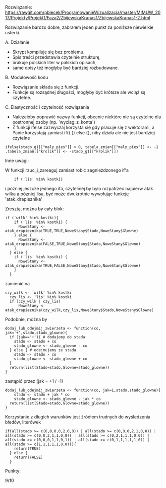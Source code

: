 Rozwiązanie:
https://rawgit.com/pbiecek/ProgramowanieWizualizacja/master/MIMUW_2017/Projekty/Projekt1/Faza2/ZbijewskaKranas1/ZbijewskaKranas1-2.html

Rozwiązanie bardzo dobre, zabrałem jeden punkt za poniższe niewielkie usterki.

A. Działanie

* Skrypt kompiluje się bez problemu.
* Spis treści przedstawia czytelnie strukturę,
* brakuje polskich liter w polskich opisach,
* same opisy też mogłyby być bardziej rozbudowane.

B. Modułowość kodu

* Rozwiązanie składa się z funkcji.
* Funkcje są rozsądnej długości, mogłyby być krótsze ale wciąż są czytelne.


C. Elastyczność i czytelność rozwiązania

* Należałoby poprawić nazwy funkcji, obecnie niektóre nie są czytelne dla postronnej osoby (np. 'wyciag_z_konta')
* Z funkcji ifelse zazwyczaj korzysta się gdy pracuje się z wektorami, a Panie korzystają zamiast if() {} else {},
  niby działa ale nie jest bardziej czytelne
 ```
 ifelse(stado_g1[["maly_pies"]] > 0, tabela_zmian[["maly_pies"]] <- -1 ,tabela_zmian[["krolik"]] <- -stado_g1[["krolik"]])
 ```

Inne uwagi:

W funkcji rzuc_i_zareaguj
zamiast robić zagnieżdzonego if'a 

```if ('wilk' %in% kostki)
    if ('lis' %in% kostki) 
```
i później jeszcze jednego ifa, czytelniej by było rozpatrzeć najpierw atak wilka a później lisa, być może dwukrotnie wywołując funkcję 'atak_drapieznika'

 Zresztą, można by cały blok:
```
if ('wilk' %in% kostki){
    if ('lis' %in% kostki) {
      NoweStany <-atak_drapieznika(TRUE,TRUE,NoweStany$Stado,NoweStany$Glowne)
    } else {
      NoweStany <- atak_drapieznika(FALSE,TRUE,NoweStany$Stado,NoweStany$Glowne)
    }
  } else {
    if ('lis' %in% kostki) {
      NoweStany <- atak_drapieznika(TRUE,FALSE,NoweStany$Stado,NoweStany$Glowne)
    }
  }
```

zamienić na

```
czy_wilk <- 'wilk' %in% kostki
  czy_lis <- 'lis' %in% kostki
  if (czy_wilk | czy_lis)
      NoweStany <-atak_drapieznika(czy_wilk,czy_lis,NoweStany$Stado,NoweStany$Glowne)

```

Podobnie, można by 
```
dodaj_lub_odejmij_zwierzeta <- function(co, jak='+',stado,stado_glowne){
  if (jak=='+'){ # dodajemy do stada
    stado <- stado + co
    stado_glowne <- stado_glowne - co
  } else { # odejmujemy ze stada
    stado <- stado - co
    stado_glowne <- stado_glowne + co
  }
  return(list(Stado=stado,Glowne=stado_glowne))
}
```
zastąpić przez (jak = +1 / -1)
```
dodaj_lub_odejmij_zwierzeta <- function(co, jak=1,stado,stado_glowne){
    stado <- stado + jak * co
    stado_glowne <- stado_glowne - jak * co
  return(list(Stado=stado,Glowne=stado_glowne))
}
```
Korzystanie z długich warunków jest źródłem trudnych do wyśledzenia błedów, literówek

```
if(all(stado >= c(0,0,0,0,2,0,0)) | all(stado >= c(0,0,0,2,1,0,0)) | all(stado >= c(0,0,2,1,1,0,0)) | all(stado >= c(0,2,1,1,1,0,0)) | all(stado >= c(0,0,0,1,1,0,1)) | all(stado >= c(0,1,1,1,1,1,0)) | all(stado >= c(1,1,1,1,1,0,0))){
    return(TRUE)
  } else {
    return(FALSE)
  }
```

Punkty:

9/10

